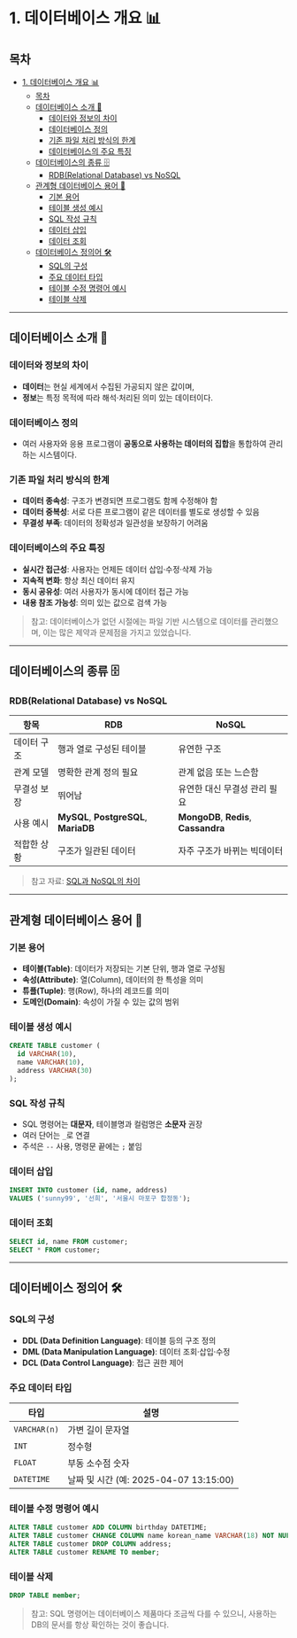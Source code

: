 # 1. 데이터베이스 개요 📊

## 목차
- [1. 데이터베이스 개요 📊](#1-데이터베이스-개요-)
  - [목차](#목차)
  - [데이터베이스 소개 📝](#데이터베이스-소개-)
    - [데이터와 정보의 차이](#데이터와-정보의-차이)
    - [데이터베이스 정의](#데이터베이스-정의)
    - [기존 파일 처리 방식의 한계](#기존-파일-처리-방식의-한계)
    - [데이터베이스의 주요 특징](#데이터베이스의-주요-특징)
  - [데이터베이스의 종류 🗄️](#데이터베이스의-종류-️)
    - [RDB(Relational Database) vs NoSQL](#rdbrelational-database-vs-nosql)
  - [관계형 데이터베이스 용어 📘](#관계형-데이터베이스-용어-)
    - [기본 용어](#기본-용어)
    - [테이블 생성 예시](#테이블-생성-예시)
    - [SQL 작성 규칙](#sql-작성-규칙)
    - [데이터 삽입](#데이터-삽입)
    - [데이터 조회](#데이터-조회)
  - [데이터베이스 정의어 🛠️](#데이터베이스-정의어-️)
    - [SQL의 구성](#sql의-구성)
    - [주요 데이터 타입](#주요-데이터-타입)
    - [테이블 수정 명령어 예시](#테이블-수정-명령어-예시)
    - [테이블 삭제](#테이블-삭제)

---

## 데이터베이스 소개 📝

### 데이터와 정보의 차이

- **데이터**는 현실 세계에서 수집된 가공되지 않은 값이며,
- **정보**는 특정 목적에 따라 해석·처리된 의미 있는 데이터이다.

### 데이터베이스 정의

- 여러 사용자와 응용 프로그램이 **공동으로 사용하는 데이터의 집합**을 통합하여 관리하는 시스템이다.

### 기존 파일 처리 방식의 한계

- **데이터 종속성**: 구조가 변경되면 프로그램도 함께 수정해야 함
- **데이터 중복성**: 서로 다른 프로그램이 같은 데이터를 별도로 생성할 수 있음
- **무결성 부족**: 데이터의 정확성과 일관성을 보장하기 어려움

### 데이터베이스의 주요 특징

- **실시간 접근성**: 사용자는 언제든 데이터 삽입·수정·삭제 가능
- **지속적 변화**: 항상 최신 데이터 유지
- **동시 공유성**: 여러 사용자가 동시에 데이터 접근 가능
- **내용 참조 가능성**: 의미 있는 값으로 검색 가능

> 참고: 데이터베이스가 없던 시절에는 파일 기반 시스템으로 데이터를 관리했으며, 이는 많은 제약과 문제점을 가지고 있었습니다.

---

## 데이터베이스의 종류 🗄️

### RDB(Relational Database) vs NoSQL

| 항목 | RDB | NoSQL |
|------|-----|--------|
| 데이터 구조 | 행과 열로 구성된 테이블 | 유연한 구조 |
| 관계 모델 | 명확한 관계 정의 필요 | 관계 없음 또는 느슨함 |
| 무결성 보장 | 뛰어남 | 유연한 대신 무결성 관리 필요 |
| 사용 예시 | **MySQL**, **PostgreSQL**, **MariaDB** | **MongoDB**, **Redis**, **Cassandra** |
| 적합한 상황 | 구조가 일관된 데이터 | 자주 구조가 바뀌는 빅데이터 |

> 참고 자료: [SQL과 NoSQL의 차이](https://aws.amazon.com/ko/compare/the-difference-between-sql-and-nosql/)

---

## 관계형 데이터베이스 용어 📘

### 기본 용어

- **테이블(Table)**: 데이터가 저장되는 기본 단위, 행과 열로 구성됨
- **속성(Attribute)**: 열(Column), 데이터의 한 특성을 의미
- **튜플(Tuple)**: 행(Row), 하나의 레코드를 의미
- **도메인(Domain)**: 속성이 가질 수 있는 값의 범위

### 테이블 생성 예시
```sql
CREATE TABLE customer (
  id VARCHAR(10),
  name VARCHAR(10),
  address VARCHAR(30)
);
```

### SQL 작성 규칙

- SQL 명령어는 **대문자**, 테이블명과 컬럼명은 **소문자** 권장
- 여러 단어는 `_`로 연결
- 주석은 `--` 사용, 명령문 끝에는 `;` 붙임

### 데이터 삽입
```sql
INSERT INTO customer (id, name, address)
VALUES ('sunny99', '선희', '서울시 마포구 합정동');
```

### 데이터 조회
```sql
SELECT id, name FROM customer;
SELECT * FROM customer;
```

---

## 데이터베이스 정의어 🛠️

### SQL의 구성

- **DDL (Data Definition Language)**: 테이블 등의 구조 정의
- **DML (Data Manipulation Language)**: 데이터 조회·삽입·수정
- **DCL (Data Control Language)**: 접근 권한 제어

### 주요 데이터 타입

| 타입 | 설명 |
|------|------|
| `VARCHAR(n)` | 가변 길이 문자열 |
| `INT` | 정수형 |
| `FLOAT` | 부동 소수점 숫자 |
| `DATETIME` | 날짜 및 시간 (예: 2025-04-07 13:15:00) |

### 테이블 수정 명령어 예시
```sql
ALTER TABLE customer ADD COLUMN birthday DATETIME;
ALTER TABLE customer CHANGE COLUMN name korean_name VARCHAR(18) NOT NULL;
ALTER TABLE customer DROP COLUMN address;
ALTER TABLE customer RENAME TO member;
```

### 테이블 삭제
```sql
DROP TABLE member;
```

> 참고: SQL 명령어는 데이터베이스 제품마다 조금씩 다를 수 있으니, 사용하는 DB의 문서를 항상 확인하는 것이 좋습니다.
